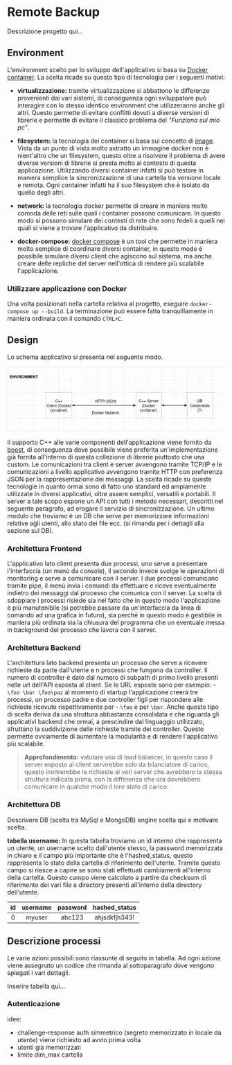 # Remote Backup

Descrizione progetto qui...

## Environment

L'environment scelto per lo sviluppo dell'applicativo si basa su [Docker](https://www.docker.com/why-docker) [container](https://www.docker.com/resources/what-container). La scelta ricade su questo tipo di tecnologia per i seguenti motivi:

- **virtualizzazione:** tramite virtualizzazione si abbattono le differenze provenienti dai vari sistemi, di conseguenza ogni sviluppatore può interagire con lo stesso identico environment che utilizzeranno anche gli altri. Questo permette di evitare conflitti dovuti a diverse versioni di librerie e permette di evitare il classico problema del *"Funziona sul mio pc"*.

- **filesystem:** la tecnologia dei container si basa sul concetto di [image](https://docs.docker.com/get-started/overview/). Vista da un punto di vista molto astratto un immagine docker non è nient'altro che un filesystem, questo oltre a risolvere il problema di avere diverse versioni di librerie si presta molto al contesto di questa applicazione. Utilizzando diversi container infatti si può testare in maniera semplice la sincronizzazione di una cartella tra versione locale e remota. Ogni container infatti ha il suo filesystem che è isolato da quello degli altri.

- **network:** la tecnologia docker permette di creare in maniera molto comoda delle reti sulle quali i container possono comunicare. In questo modo si possono simulare dei contesti di rete che sono fedeli a quelli nei quali si viene a trovare l'applicativo da distribuire.

- **docker-compose:** [docker compose](https://docs.docker.com/compose/) è un tool che permette in maniera molto semplice di coordinare diversi container, in questo modo è possibile simulare diversi client che agiscono sul sistema, ma anche creare delle repliche del server nell'ottica di rendere più scalabile l'applicazione.

### Utilizzare applicazione con Docker

Una volta posizionati nella cartella relativa al progetto, eseguire `docker-compose up --build`. La terminazione può essere fatta tranquillamente in maniera ordinata con il comando `CTRL+C`.

## Design

Lo schema applicativo si presenta nel seguente modo.

![](imgs/design.png)

Il supporto C++ alle varie componenti dell'applicazione viene fornito da [boost](https://www.boost.org/), di conseguenza dove possibile viene preferita un'implementazione già fornita all'interno di questa collezione di librerie piuttosto che una custom. Le comunicazioni tra client e server avvengono tramite TCP/IP e le comunicazioni a livello applicativo avvengono tramite HTTP con preferenza JSON per la rappresentazione dei messaggi. La scelta ricade su queste tecnologie in quanto ormai sono di fatto uno standard ed ampiamente utilizzate in diversi applicativi, oltre assere semplici, versatili e portabili. Il server a tale scopo espone un API con tutti i metodo necessari, descritti nel seguente paragrafo, ad erogare il servizio di sincronizzazione. Un ultimo modulo che troviamo è un DB che serve per memorizzare informazioni relative agli utenti, allo stato dei file ecc. (si rimanda per i dettagli alla sezione sul DB).

### Architettura Frontend

L'applicativo lato client presenta due processi, uno serve a presentare l'interfaccia (un menù da console), il secondo invece svolge le operazioni di monitoring e serve a comunicare con il server. I due processi comunicano tramite pipe, il menù invia i comandi da effettuare e riceve eventualmente indietro dei messaggi dal processo che comunica con il server. La scelta di sdoppiare i processi risiede sia nel fatto che in questo modo l'applicazione è più manutenibile (si potrebbe passare da un'interfaccia da linea di comando ad una grafica in futuro), sia perché in questo modo è gestibile in maniera più ordinata sia la chiusura del programma che un eventuale messa in background del processo che lavora con il server.

### Architettura Backend

L'architettura lato backend presenta un processo che serve a ricevere richieste da parte dall'utente e n processi che fungono da controller. Il numero di controller è dato dal numero di subpath di primo livello presenti nelle url dell'API esposta al client. Se le URL esposte sono per esempio: - `\foo \bar \foo\paz` al momento di startup l'applicazione creerà tre processi, un processo padre e due controller figli per rispondere alle richieste ricevute rispettivamente per - `\foo` e per `\bar`. Anche questo tipo di scelta deriva da una struttura abbastanza consolidata e che riguarda gli applicativi backend che ormai, a prescindire dal linguaggio utilizzato, sfruttano la suddivizione delle richieste tramite dei controller. Questo permette ovviamente di aumentare la modularità e di rendere l'applicativo più scalabile.

> **Approfondimento:** valutare uso di load balancer, in questo caso il server esposto al client servirebbe solo da bilanciatore di carico, questo inoltrerebbe le richieste ai veri server che avrebbero la stessa struttura indicata prima, con la differenza che ora dovrebbero comunicare in qualche modo il loro stato di carico.

### Architettura DB

Descrivere DB (scelta tra MySql e MongoDB) engine scelta qui e motivare scelta.

**tabella username:** In questa tabella troviamo un id interno che rappresenta un utente, un username scelto dall'utente stesso, la password memorizzata in chiaro e il campo più importante che è l'hashed_status, questo rappresenta lo stato della cartella di riferimento dell'utente. Tramite questo campo si riesce a capire se sono stati effettuati cambiamenti all'interno della cartella. Questo campo viene calcolato a partire da checksum di riferimento dei vari file e directory presenti all'interno della directory dell'utente.

| id | username | password | hashed_status |
|:--:|:--------:|:--------:|:-------------:|
| 0 | myuser | abc123 | ahjsdkfjh343! |



## Descrizione processi

Le varie azioni possibili sono riassunte di seguito in tabella. Ad ogni azione viene assegnato un codice che rimanda al sottoparagrafo dove vengono spiegati i vari dettagli.

Inserire tabella qui...

### Autenticazione



idee: 

- challenge-response auth simmetrico (segreto memorizzato in locale da utente) viene richiesto ad avvio prima volta
- utenti già memorizzati
- limite dim_max cartella
